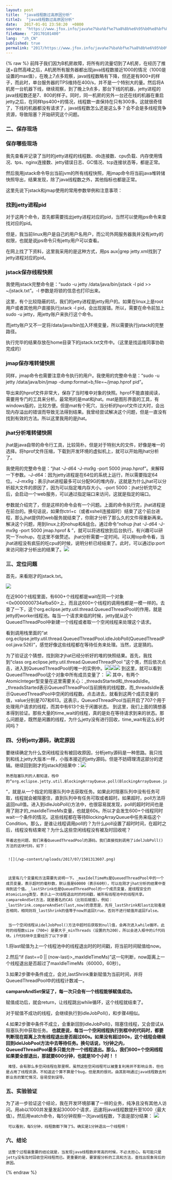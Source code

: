 ```yaml
---
layout: post
title:  "java线程数过高原因分析"
title2:  "java线程数过高原因分析"
date:   2017-01-01 23:58:20  +0800
source:  "https://www.jfox.info/java%e7%ba%bf%e7%a8%8b%e6%95%b0%e8%bf%87%e9%ab%98%e5%8e%9f%e5%9b%a0%e5%88%86%e6%9e%90.html"
fileName:  "20170101400"
lang:  "zh_CN"
published: true
permalink: "2017/https://www.jfox.info/java%e7%ba%bf%e7%a8%8b%e6%95%b0%e8%bf%87%e9%ab%98%e5%8e%9f%e5%9b%a0%e5%88%86%e6%9e%90.html"
---
```

{% raw %}
前阵子我们因为B机房故障，将所有的流量切到了A机房，在经历了推送+自然高峰之后，A机房所有服务器都出现java线程数接近1000的情况（1000是设置的max值），在晚上7点多观察，java线程数略有下降，但还是有900+的样子，而此时，单台服务器的TPS维持在400/s，并不是一个特别大的量。然后将A机房一台机器下线，继续观察，到了晚上9点多，那台下线的机器，jetty进程的java线程数还是7、800的样子。同时，同一机房的另外一台还在线的机器在重启jetty之后，在同样tps400+的情况，线程数一直保持在只有300多。这就很奇怪了，下线的机器都没有请求了，java线程数怎么还是这么多？会不会是多线程竞争资源，导致阻塞？开始研究这个问题。

### 二、保存现场

### 保存哪些现场
 

  我先查看并记录了当时的jetty进程的线程数、db连接数、cpu负载、内存使用情况、tps、nginx连接数、jetty错误日志、GC情况、tcp连接状态等，都是正常。 
 

  然后我用jstack命令导出当前jvm的所有线程快照，用jmap命令将当前java堆转储快照导出，结果发现，除了java线程数之外，其他指标也都是正常。 
 

  这里先说下jstack和jmap使用的常用参数举例和注意事项： 
 

### 找到jetty进程pid
 

  对于这两个命令，首先都需要找出jetty进程对应的pid，当然可以使用jps命令来查找对应的pid。 
 

  但是，我当前linux用户是自己的用户名用户，而公司外网服务器我并没有jetty的权限，也就是说jps命令只有jetty用户可以查看。 
 

  在网上找了下资料，这里我采用的是这种方式，用ps aux|grep jetty.xml找到了jetty进程对应的pid。 
 

### jstack保存线程快照
 

  我使用jstack完整命令是：“sudo -u jetty /data/java/bin/jstack -l pid >> ~/jstack.txt”。-l 参数是将锁的信息也打印出来。 
 

  这里，有个比较隐蔽的坑，我们的jetty进程是jetty用户的。如果在linux上是root用户或者其他用户直接执行jstack -l pid，会出现报错。所以，需要在命令前加上sudo -u jetty，用jetty账户来执行这个命令。 
 

  而jetty账户又不一定将/data/java/bin加入环境变量，所以需要执行jstack的完整路径。 
 

  执行完毕的结果存放在home目录下的jstack.txt文件中。（这里是找运维同事协助完成的） 
 

### jmap保存堆转储快照
 

  同样，jmap命令也需要注意命令执行的用户。我使用的完整命令是：“sudo -u jetty /data/java/bin/jmap -dump:format=b,file=~/jmap.hprof   pid”。 
 

  导出来的hprof文件非常大，保存了当时堆中对象的快照。hprof不能直接阅读，需要用专门的工具来分析。最常用的是mat和jhat。mat是图形界面的工具，有windows版的，比较方便。但是mat有个死穴，当分析的hprof文件过大时，会出现内存溢出的错误而导致无法得到结果。我曾经尝试解决这个问题，但是一直没有找到有效的方法。所以这里我用的是jhat。 
 

### jhat分析堆转储快照
 

  jhat是java自带的命令行工具，比较简朴。但是对于特别大的文件，好像是唯一的选择。将hprof文件压缩，下载到开发环境的虚拟机上，就可以开始用jhat分析了。 
 

  我使用的完整命令是：“jhat -J-d64 -J-mx9g -port 5000 jmap.hprof”。来解释一下参数。-J-d64：因为jetty进程是在64位的系统上运行，所以需要指定64位。-J-mx9g：表示jhat进程最多可以分配9G的堆内存，这就是为什么jhat可以分析超大文件的原因了，因为可以指定堆内存大小。-port 5000：jhat分析完毕之后，会启动一个web服务，可以通过指定端口来访问，这就是指定的端口。 
 

    
 

  参数就介绍完了，但是这样的命令会有一个问题。上面的命令执行完，jhat进程是在前台的。换句话说，如果你ctrl+c（或者xshell连接超时）结束了这个前台进程，那么jhat提供的web服务就结束了，你刚才分析了那么久的文件得重新再来。解决这个问题，用到linux上的nohup和&组合。通过命令“nohup jhat -J-d64 -J-mx9g -port 5000 jmap.hprof & 
 ”，就可以将进程放到后台执行。有兴趣可以研究一下nohup，在这里不做赘述。 jhat分析需要一定时间。可以用top命令看，当jhat进程没有疯狂的吃cpu的时候，说明分析已经结束了。此时，可以通过ip:port来访问刚才分析出的结果了。![](/wp-content/uploads/2017/07/1501313598.png)
### 三、定位问题
 

  首先，来看刚才的jstack.txt。 
 
 
  
  ![](/wp-content/uploads/2017/07/1501313600.png) 
  
 

  在近900个线程里面，有600+个线程都是wait在同一个对象<0x0000000734afba50>上，而且这600+个线程的调用栈都是一模一样的。去查了一下，这个org.eclipse.jetty.util.thread.QueuedThreadPool的作用，就是jetty的worker线程池。每当一个请求来临的时候，jetty就从这个QueuedThreadPool中新建一个线程或者取一个空闲线程来处理这个请求。 
 

  看到调用栈里面的“at org.eclipse.jetty.util.thread.QueuedThreadPool.idleJobPoll(QueuedThreadPool.java:526)”，感觉好像这些线程都在等待任务来处理。当然，这是猜的。 
 

  为了验证这个猜想，找到刚才jhat已经分析好的堆的快照结果。首先，我找到“class org.eclipse.jetty.util.thread.QueuedThreadPool 
 ”这个类，然后依次点击，进入到QueuedThreadPool的唯一的实例中。![](/wp-content/uploads/2017/07/1501313601.png)![](/wp-content/uploads/2017/07/1501313602.png)![](/wp-content/uploads/2017/07/1501313603.png)
到这里，就可以看到QueuedThreadPool这个对象中所有成员变量了：
![](/wp-content/uploads/2017/07/1501313604.png) 其中，有两个AtomicInteger型变量在这里需要关心：_threadsStarted和_threadsIdle。_threadsStarted表示QueuedThreadPool当前拥有的线程数，而_threadsIdle表示QueuedThreadPool中空闲的线程数。点击进去，就看到这两个成员变量的值，value分别是707和613。这表示，QueuedThreadPool当前开启了707个用于处理用户请求的线程，而其中有613个处于闲置状态。 到这里，我们上面的猜想基本得到验证。那些大量的time_wait的线程，真的是处在等待请求到来的状态。那么问题是，既然是闲置的线程，为什么jetty没有进行回收，time_wait有这么长时间吗？
### 四、分析jetty源码，确定原因
要继续确定为什么空闲线程没有被回收原因，分析jetty源码是一种思路。我只找到和线上jetty大版本一样，小版本接近的jetty源码。但是不妨碍理清这部分的逻辑。继续回到刚才的jstack的结果中：![](/wp-content/uploads/2017/07/1501313606.png) 
   
  
    熟悉阻塞队列的人都知道，栈中的“org.eclipse.jetty.util.BlockingArrayQueue.poll(BlockingArrayQueue.java:342) 
   ”，就是从一个指定的阻塞队列中去获取任务。如果此时阻塞队列中没有任务可取，线程就会被阻塞住，直到队列中有任务可取或者超时。如果超时，poll方法将返回null值。进入到idleJobPoll()方法中，也很容易就发现，poll的超时时间也是用了刚才的_maxIdleTimeMs变量，也就是60s。所以才会发生600+个线程同时wait一个条件的情况。这些线程都在等待BlockingArrayQueue中任务来临这个Condition。那么，是谁让线程调用poll的？为什么poll设置了超时时间，在超时之后，线程没有结束呢？为什么这些空闲线程没有被及时回收呢？ 
   
  
    带着这些问题，我们来看QueuedThreadPool的源码。我们直接找到调用了idelJobPoll()方法的这块代码，如下： 
    
     
     ![](/wp-content/uploads/2017/07/1501313607.png) 
     
    
   
     这里有几个变量和方法需要先说明一下。_maxIdelTimeMs是QueuedThreadPool中的一个成员变量，表示超时的毫秒数，默认值是60000（表示60秒），可以在刚才jhat分析的结果中查询到这个值。_lastShrink也是QueuedThreadPool的一个成员变量，是线程安全的AtomicLong类型，表示上一次线程退出时的时间戳，被所有线程池中的线程共享。campareAndSet方法，就是著名的CAS（比较后赋值）。例如：_lastShrink.compareAndSet(last,now)的意思是，先将_lastShrink和last比较看是否相同，相同则将_lastShrink的值等于now并返回true，否则不进行赋值并返回false。 
    
   
     当一个空闲线程从idelJobPool()方法中超时后获取到null值，会再次进入while循环。此时的线程数size（700+）是要大于_minThreads（设置的为200），所以会进入框中的if代码块。if代码块中主要经历了以下步骤： 
    
    
    
1.将last赋值为上一个线程池中的线程退出时的时间戳，将当前时间赋值给now。

2.然后“if (last==0 || (now-last)>_maxIdleTimeMs)”这一句判断，now距离上一个线程退出是否超过了maxIdleTimeMs（60000，60秒）。

3.如果2步骤中条件成立，会对_lastShrink重新赋值为当前时间，并将QueuedThreadPool中的线程计数减一。

**campareAndSet保证了，每一次只会有一个线程能够赋值成功。**

赋值成功后，就会return，让线程跳出while循环，这个线程就结束了。

对于赋值不成功的线程，会继续执行到idleJobPoll()，和步骤4相似。

4.如果2步骤中条件不成立，会重新回到idleJobPoll()，阻塞住线程，又会尝试从阻塞队列中获取任务。
**也就是说，每当一个空闲线程执行到框中的代码时，都要判断现在距离上次有线程退出是否超过60s。如果没有超过60s，这个线程会继续回到idelJobPool方法中去等待任务。换句话说，1分钟之内，QueuedThreadPool最多只能允许一个线程退出。那么，我们600+个空闲线程如果要全部退出，那就要600分钟，也就是10个小时！！** 
    
   
     难怪，会有那么多空闲线程在那里啊，虽然这些空闲线程可以被重复利用并不影响业务，但也是占用了线程资源。不知道这个算不算是个bug，但是真的很坑。由其影响通过java线程数去判断业务的繁忙情况，容易受到误导。 
    
   
  
### 五、实验验证

为了进一步验证这个结论，我在开发环境部署了一样的业务，纯净且没有其他人访问。用ab以1000并发量发起30000个请求，迅速将java线程数提升至1000（最大值）。然后用watch命令，每5分钟观察一次java线程数，下面是部分结果：
![](/wp-content/uploads/2017/07/1501313608.png) 
    
   
     可以看到，每5分钟，线程数都下降了5。确实是1分钟退出一个线程啊！ 
    
   
### 六、结论
 
   
     这整个过程最重要的结论就是，当发现java线程数非常高的时候，不必太担心。有可能只是jetty没有及时回收空闲线程而已。更重要的是，要掌握分析的工具和方法，查找出现象背后的原因。
{% endraw %}
